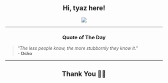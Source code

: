 <h2 align="center"> Hi, tyaz here!</h2>

<p align="center">
<a href="https://github.com/tyazx" alt="github streak"><img src="https://dvst-streak.herokuapp.com/?user=tyazx&theme=tokyonight&fire=DD472C"></a>
</p>

<hr>
<h3 align="center">Quote of The Day</h3>
<p align="center">
<blockquote>
<i>"The less people know, the more stubbornly they know it."</i>
<br>
<b>- Osho</b>
</blockquote>
</p>


<hr>
<h2 align="center">Thank You 🙏🏼</h2>
